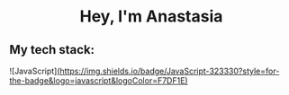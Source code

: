 <h1 align="center">Hey, I'm Anastasia</h1>

## My tech stack:
![JavaScript][(https://img.shields.io/badge/JavaScript-323330?style=for-the-badge&logo=javascript&logoColor=F7DF1E)](https://img.shields.io/badge/HTML5-E34F26?style=for-the-badge&logo=html5&logoColor=white)
<!--
**yonamin/yonamin** is a ✨ _special_ ✨ repository because its `README.md` (this file) appears on your GitHub profile.

Here are some ideas to get you started:

- 🔭 I’m currently working on ...
- 🌱 I’m currently learning ...
- 👯 I’m looking to collaborate on ...
- 🤔 I’m looking for help with ...
- 💬 Ask me about ...
- 📫 How to reach me: ...
- 😄 Pronouns: ...
- ⚡ Fun fact: ...
-->
